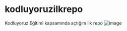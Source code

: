 # kodluyoruzilkrepo
Kodluyoruz Eğitimi kapsamında açtığım ilk repo
![image](https://user-images.githubusercontent.com/61869832/117790760-52bb4880-b252-11eb-86dc-e415f489181e.png)

